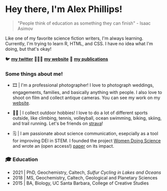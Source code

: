 # Hey there, I'm Alex Phillips! 

> "People think of education as something they can finish" - Isaac Asimov 

Like one of my favorite science fiction writers, I'm always learning. Currently, I'm trying to learn R, HTML, and CSS. I have no idea what I'm doing, but that's okay!

🐦 [**my twitter**](www.alexandraatleephillips.com)  👩🏼‍💻 [**my website**](www.alexandraatleephillips.com) 📝 [**my publications**](https://scholar.google.com/citations?user=J__st40AAAAJ&hl=en) 

 
### Some things about me! 

- 🎞 | I'm a professional photographer! I love to photograph weddings, engagements, families, and basically anything with people. I also love to shoot on film and collect antique cameras. You can see my work on my [website](www.alexphillipsphoto.com). 

- 🚴‍♀️ | I collect outdoor hobbies! I love to do a lot of different sports outside, like climbing, tennis, volleyball, ocean swimming, biking, skiing, and trail running. Let's be friends on [strava](https://www.strava.com/athletes/43089239)! 

- 🗒 | I am passionate about science communication, esepcially as a tool for improving DEI in STEM. I founded the project [Women Doing Science](www.womendoingscience) and wrote an (open access!) [paper](https://journals.sagepub.com/doi/full/10.1177/20563051221113068) on its impact. 

### 🎓 Education 

- 2021 | PhD, Geochemistry, Caltech, *Sulfur Cycling in Lakes and Oceans* 
- 2018 | MS, Geochemistry, Caltech, Geological and Planetary Sciences
- 2015 | BA, Biology, UC Santa Barbara, College of Creative Studies



